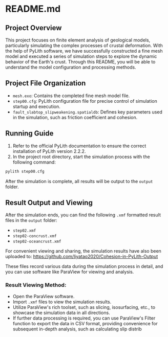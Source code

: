 # README.md

## Project Overview

This project focuses on finite element analysis of geological models, particularly simulating the complex processes of crustal deformation. With the help of PyLith software, we have successfully constructed a fine mesh model and executed a series of simulation steps to explore the dynamic behavior of the Earth's crust. Through this README, you will be able to understand the model configuration and processing methods.

## Project File Organization

- `mesh.exo`: Contains the completed fine mesh model file.
- `step00.cfg`: PyLith configuration file for precise control of simulation startup and execution.
- `fault_slabtop_slipweakening.spatialdb`: Defines key parameters used in the simulation, such as friction coefficient and cohesion.

## Running Guide

1. Refer to the official PyLith documentation to ensure the correct installation of PyLith version 2.2.2.
2. In the project root directory, start the simulation process with the following command:

```bash
pylith step00.cfg
```

After the simulation is complete, all results will be output to the `output` folder.

## Result Output and Viewing

After the simulation ends, you can find the following `.xmf` formatted result files in the `output` folder:

- `step02.xmf`
- `step02-concrust.xmf`
- `step02-oceancrust.xmf`

For convenient viewing and sharing, the simulation results have also been uploaded to: https://github.com/liyatao2020/Cohesion-in-PyLith-Output

These files record various data during the simulation process in detail, and you can use software like ParaView for viewing and analysis.

### Result Viewing Method:

- Open the ParaView software.
- Import `.xmf` files to view the simulation results.
- Utilize ParaView's rich toolset, such as slicing, isosurfacing, etc., to showcase the simulation data in all directions.
- If further data processing is required, you can use ParaView's Filter function to export the data in CSV format, providing convenience for subsequent in-depth analysis, such as calculating slip distrib
